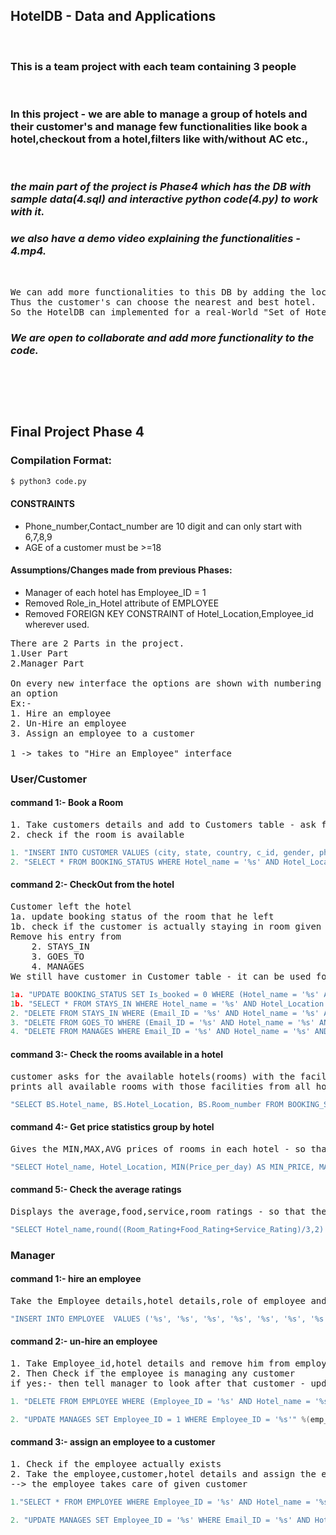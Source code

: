 ## **HotelDB - Data and Applications**
<br>

### This is a team project with each team containing 3 people

<br>

### In this project - we are able to manage a group of hotels and their customer's and manage few functionalities like book a hotel,checkout from a hotel,filters like with/without AC etc.,

<br>

### ***the main part of the project is Phase4 which has the DB with sample data(4.sql) and interactive python code(4.py) to work with it.***

### ***we also have a demo video explaining the functionalities - 4.mp4.***

<br>

<pre>
We can add more functionalities to this DB by adding the location and other details so that we can track all the Hotel's.
Thus the customer's can choose the nearest and best hotel.
So the HotelDB can implemented for a real-World "Set of Hotel's", if taken enough care about 'scalability'
</pre> 

### ***We are open to collaborate and add more functionality to the code.***

<br><br>
----


## Final Project Phase 4


### **Compilation Format:**
```sh
$ python3 code.py
```

#### **CONSTRAINTS**
- Phone_number,Contact_number are 10 digit and can only start with 6,7,8,9
- AGE of a customer must be >=18

#### **Assumptions/Changes made from previous Phases:**
- Manager of each hotel has Employee_ID = 1
- Removed Role_in_Hotel attribute of EMPLOYEE
- Removed FOREIGN KEY CONSTRAINT of Hotel_Location,Employee_id wherever used.

<pre>
There are 2 Parts in the project.
1.User Part
2.Manager Part

On every new interface the options are shown with numbering and the user/manager enter's a particular number to pick
an option
Ex:-
1. Hire an employee
2. Un-Hire an employee
3. Assign an employee to a customer

1 -> takes to "Hire an Employee" interface
</pre>

### **User/Customer**

#### command 1:- Book a Room
<pre>
1. Take customers details and add to Customers table - ask for room required
2. check if the room is available
</pre>
```c
1. "INSERT INTO CUSTOMER VALUES (city, state, country, c_id, gender, phn, dob, fname, lname, age);"
2. "SELECT * FROM BOOKING_STATUS WHERE Hotel_name = '%s' AND Hotel_Location = '%s' AND Room_number = '%s' AND Is_Booked = '0'" %(hotel, hotel_loc, room)
```


#### command 2:- CheckOut from the hotel
<pre>
Customer left the hotel
1a. update booking status of the room that he left
1b. check if the customer is actually staying in room given - STAYS_IN
Remove his entry from 
    2. STAYS_IN
    3. GOES_TO
    4. MANAGES
We still have customer in Customer table - it can be used for future analysis/remember the customer when he comes again
</pre>
```c
1a. "UPDATE BOOKING_STATUS SET Is_booked = 0 WHERE (Hotel_name = '%s' AND Hotel_location = '%s' AND room_number = '%s');" %(hotel, hotel_loc, room)
1b. "SELECT * FROM STAYS_IN WHERE Hotel_name = '%s' AND Hotel_Location = '%s' AND Room_number = '%s' AND Email_ID = '%s'" %(hotel, hotel_loc, room, c_id_flag)
2. "DELETE FROM STAYS_IN WHERE (Email_ID = '%s' AND Hotel_name = '%s' AND Hotel_location = '%s' AND room_number = '%s');" %(customer_id, hotel, hotel_loc, room)
3. "DELETE FROM GOES_TO WHERE (Email_ID = '%s' AND Hotel_name = '%s' AND Hotel_location = '%s');" %(customer_id, hotel, hotel_loc)
4. "DELETE FROM MANAGES WHERE Email_ID = '%s' AND Hotel_name = '%s' AND Hotel_location = '%s' AND room_number = '%s';" %(customer_id, hotel, hotel_loc, room)
```

#### command 3:- Check the rooms available in a hotel
<pre>
customer asks for the available hotels(rooms) with the facilities that he want - ask for AC/TV requirement
prints all available rooms with those facilities from all hotels.
</pre>
```c
"SELECT BS.Hotel_name, BS.Hotel_Location, BS.Room_number FROM BOOKING_STATUS AS BS JOIN ROOM_TYPE as RT ON BS.Hotel_name = RT.Hotel_name AND BS.Hotel_Location = RT.Hotel_Location AND BS.Room_number = RT.Room_number WHERE BS.IS_BOOKED = 0 AND HAS_TV = '%s' AND HAS_AC = '%s';" %(tv_flag, ac_flag)
```



#### command 4:- Get price statistics group by hotel
<pre>
Gives the MIN,MAX,AVG prices of rooms in each hotel - so that the customer can check for the affordability.
</pre>
```c
"SELECT Hotel_name, Hotel_Location, MIN(Price_per_day) AS MIN_PRICE, MAX(Price_per_day) AS MAX_PRICE, AVG(Price_per_day) AS AVG_PRICE FROM ROOM GROUP BY Hotel_name, Hotel_Location;"
```



#### command 5:- Check the average ratings
<pre>
Displays the average,food,service,room ratings - so that the customer get an idea of quality of that hotel
</pre>
```c
"SELECT Hotel_name,round((Room_Rating+Food_Rating+Service_Rating)/3,2) AS AVG_RATING, Room_Rating, Food_Rating, Service_Rating FROM REVIEWS_RATING"
```


### **Manager**

#### command 1:- hire an employee
<pre>
Take the Employee details,hotel details,role of employee and hire him - add to employee table. - hire
</pre>
```c
"INSERT INTO EMPLOYEE  VALUES ('%s', '%s', '%s', '%s', '%s', '%s', '%s', '%s', '%s');" %(fname, lname, Employee_ID,Hotel_name, Hotel_Location, Contact_number, Role_in_hotel, M_Employee_ID, Role)
```


#### command 2:- un-hire an employee
<pre>
1. Take Employee_id,hotel details and remove him from employee table - fire
2. Then Check if the employee is managing any customer 
if yes:- then tell manager to look after that customer - update manages table
</pre>
```c
1. "DELETE FROM EMPLOYEE WHERE (Employee_ID = '%s' AND Hotel_name = '%s' AND Hotel_location = '%s');" %(emp_id, hotel, hotel_loc)

2. "UPDATE MANAGES SET Employee_ID = 1 WHERE Employee_ID = '%s'" %(emp_id)
```

#### command 3:- assign an employee to a customer
<pre>
1. Check if the employee actually exists
2. Take the employee,customer,hotel details and assign the employee to customer - update manages table
--> the employee takes care of given customer
</pre>
```c
1."SELECT * FROM EMPLOYEE WHERE Employee_ID = '%s' AND Hotel_name = '%s' AND Hotel_Location = '%s'" %(emp_id, hotel, hotel_loc)

2. "UPDATE MANAGES SET Employee_ID = '%s' WHERE Email_ID = '%s' AND Hotel_name = '%s' AND Hotel_location = '%s' AND room_number = '%s';" %(emp_id, c_id, hotel, hotel_loc, room)
```



